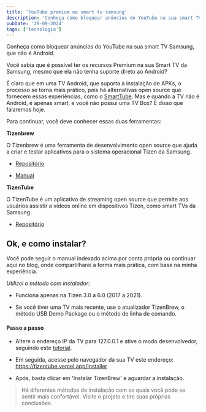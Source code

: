 ```yaml
---
title: 'YouTube premium na smart tv samsung'
description: 'Conheça como bloquear anúncios do YouTube na sua smart TV Samsung, que não é Android.'
pubDate: '29-09-2024'
tags: ['tecnologia']
---
```


Conheça como bloquear anúncios do YouTube na sua smart TV Samsung, que não é Android.

Você sabia que é possível ter os recursos Premium na sua Smart TV da Samsung, mesmo que ela não tenha suporte direto ao Android?

É claro que em uma TV Android, que suporta a instalação de APKs, o processo se torna mais prático, pois há alternativas open source que fornecem essas experiências, como o [SmartTube](https://github.com/yuliskov/SmartTube). Mas e quando a TV não é Android, é apenas smart, e você não possui uma TV Box? É disso que falaremos hoje.

Para continuar, você deve conhecer essas duas ferramentas:

**Tizenbrew**

O Tizenbrew é uma ferramenta de desenvolvimento open source que ajuda a criar e testar aplicativos para o sistema operacional Tizen da Samsung.

- [Repositório](https://github.com/reisxd/TizenBrew?tab=readme-ov-file)

- [Manual](https://github.com/reisxd/TizenBrew/blob/main/docs/README.md)

**TizenTube**

O TizenTube é um aplicativo de streaming open source que permite aos usuários assistir a vídeos online em dispositivos Tizen, como smart TVs da Samsung.

- [Repositório](https://github.com/reisxd/TizenTube)

## Ok, e como instalar? 

Você pode seguir o manual indexado acima por conta própria ou continuar aqui no blog, onde compartilharei a forma mais prática, com base na minha experiência.

*Utilizei o método com instalador*:

- Funciona apenas na Tizen 3.0 a 6.0 (2017 a 2021).
  
- Se você tiver uma TV mais recente, use o atualizador TizenBrew, o método USB Demo Package ou o método de linha de comando.
  
#### Passo a passo

- Altere o endereço IP da TV para 127.0.0.1 e ative o modo desenvolvedor, seguindo este [tutorial](https://developer.samsung.com/smarttv/develop/getting-started/using-sdk/tv-device.html#Connecting-the-TV-and-SDK).
  
- Em seguida, acesse pelo navegador da sua TV este endereço: https://tizentube.vercel.app/installer
  
- Após, basta clicar em 'Instalar TizenBrew' e aguardar a instalação.
  
> Há diferentes métodos de instalação com os quais você pode se sentir mais confortável. Visite o projeto e tire suas próprias conclusões.
